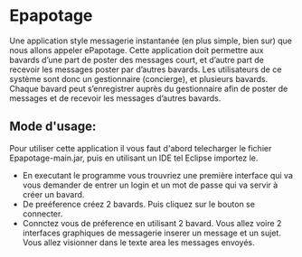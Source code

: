 # Epapotage

Une application style messagerie instantanée (en plus simple, bien sur) que nous allons appeler ePapotage. Cette application doit permettre aux bavards d’une part de poster des  messages court, et d’autre part de recevoir les messages poster par d’autres bavards. Les utilisateurs de ce système sont donc un gestionnaire (concierge), et  plusieurs bavards. Chaque bavard peut s’enregistrer auprès du gestionnaire afin de poster de messages et de recevoir les messages d’autres bavards.

## Mode d'usage:

Pour utiliser cette application il vous faut d'abord telecharger le fichier Epapotage-main.jar, puis en utilisant un IDE tel Eclipse importez le. 
- En executant le programme vous trouvriez une première interface qui va vous demander de entrer un login et un mot de passe qui va servir à créer un bavard.
- De preéference créez 2 bavards. Puis cliquez sur le bouton se connecter.
- Connctez vous  de préference en utilisant 2 bavard. Vous allez voire 2 interfaces graphiques de messagerie inserer un message et un sujet. Vous allez visionner dans le texte area les messages envoyés.
